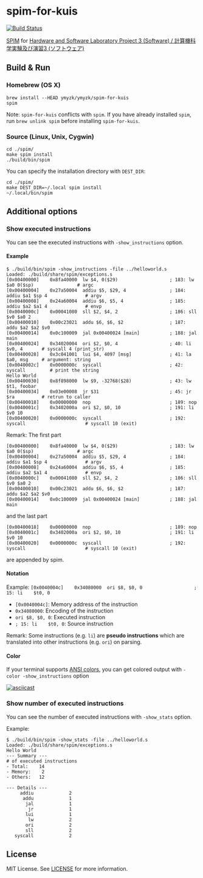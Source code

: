 # spim-for-kuis

[![Build Status](https://travis-ci.org/ymyzk/spim-for-kuis.svg?branch=master)](https://travis-ci.org/ymyzk/spim-for-kuis)

[SPIM](http://spimsimulator.sourceforge.net) for [Hardware and Software Laboratory Project 3 (Software) / 計算機科学実験及び演習3
(ソフトウェア)](http://www.fos.kuis.kyoto-u.ac.jp/~umatani/le3b/)

## Build & Run
### Homebrew (OS X)
```shell
brew install --HEAD ymyzk/ymyzk/spim-for-kuis
spim
```

Note: `spim-for-kuis` conflicts with `spim`. If you have already installed `spim`, run `brew unlink spim` before installing `spim-for-kuis`.

### Source (Linux, Unix, Cygwin)
```shell
cd ./spim/
make spim install
./build/bin/spim
```

You can specify the installation directory with `DEST_DIR`:
```shell
cd ./spim/
make DEST_DIR=~/.local spim install
~/.local/bin/spim
```

## Additional options
### Show executed instructions
You can see the executed instructions with `-show_instructions` option.

#### Example
```
$ ./build/bin/spim -show_instructions -file ../helloworld.s
Loaded: ./build/share/spim/exceptions.s
[0x00400000]    0x8fa40000  lw $4, 0($29)                   ; 183: lw $a0 0($sp)                # argc
[0x00400004]    0x27a50004  addiu $5, $29, 4                ; 184: addiu $a1 $sp 4              # argv
[0x00400008]    0x24a60004  addiu $6, $5, 4                 ; 185: addiu $a2 $a1 4              # envp
[0x0040000c]    0x00041080  sll $2, $4, 2                   ; 186: sll $v0 $a0 2
[0x00400010]    0x00c23021  addu $6, $6, $2                 ; 187: addu $a2 $a2 $v0
[0x00400014]    0x0c100009  jal 0x00400024 [main]           ; 188: jal main
[0x00400024]    0x34020004  ori $2, $0, 4                   ; 40: li $v0, 4       # syscall 4 (print_str)
[0x00400028]    0x3c041001  lui $4, 4097 [msg]              ; 41: la $a0, msg     # argument: string
[0x0040002c]    0x0000000c  syscall                         ; 42: syscall         # print the string
Hello World
[0x00400030]    0x8f898000  lw $9, -32768($28)              ; 43: lw $t1, foobar
[0x00400034]    0x03e00008  jr $31                          ; 45: jr $ra          # retrun to caller
[0x00400018]    0x00000000  nop                             ; 189: nop
[0x0040001c]    0x3402000a  ori $2, $0, 10                  ; 191: li $v0 10
[0x00400020]    0x0000000c  syscall                         ; 192: syscall                      # syscall 10 (exit)
```

Remark: The first part
```
[0x00400000]    0x8fa40000  lw $4, 0($29)                   ; 183: lw $a0 0($sp)                # argc
[0x00400004]    0x27a50004  addiu $5, $29, 4                ; 184: addiu $a1 $sp 4              # argv
[0x00400008]    0x24a60004  addiu $6, $5, 4                 ; 185: addiu $a2 $a1 4              # envp
[0x0040000c]    0x00041080  sll $2, $4, 2                   ; 186: sll $v0 $a0 2
[0x00400010]    0x00c23021  addu $6, $6, $2                 ; 187: addu $a2 $a2 $v0
[0x00400014]    0x0c100009  jal 0x00400024 [main]           ; 188: jal main
```

and the last part

```
[0x00400018]    0x00000000  nop                             ; 189: nop
[0x0040001c]    0x3402000a  ori $2, $0, 10                  ; 191: li $v0 10
[0x00400020]    0x0000000c  syscall                         ; 192: syscall                      # syscall 10 (exit)
```

are appended by spim.

#### Notation
Example: `[0x0040004c]    0x34080000  ori $8, $0, 0                   ; 15: li    $t0, 0`

- `[0x0040004c]`: Memory address of the instruction
- `0x34080000`: Encoding of the instruction
- `ori $8, $0, 0`: Executed instruction
- `; 15: li    $t0, 0`: Source instruction

Remark: Some instructions (e.g. `li`) are **pseudo instructions** which are translated into other instructions  (e.g. `ori`) on parsing.

#### Color
If your terminal supports [ANSI colors](https://en.wikipedia.org/wiki/ANSI_escape_code#Colors), you can get colored output with `-color -show_instructions` option

[![asciicast](https://asciinema.org/a/dn2b6fvghwj4fazkws10sqpxf.png)](https://asciinema.org/a/dn2b6fvghwj4fazkws10sqpxf)

### Show number of executed instructions
You can see the number of executed instructions with `-show_stats` option.

Example:
```
$ ./build/bin/spim -show_stats -file ../helloworld.s
Loaded: ./build/share/spim/exceptions.s
Hello World
--- Summary ---
# of executed instructions
- Total:    14
- Memory:    2
- Others:   12

--- Details ---
     addiu             2
      addu             1
       jal             1
        jr             1
       lui             1
        lw             2
       ori             2
       sll             2
   syscall             2
```

## License
MIT License. See [LICENSE](LICENSE) for more information.
